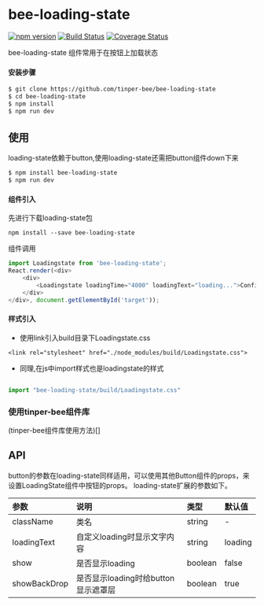 # bee-loading-state
[![npm version](https://img.shields.io/npm/v/bee-loading-state.svg)](https://www.npmjs.com/package/bee-loading-state)
[![Build Status](https://img.shields.io/travis/tinper-bee/bee-loading-state/master.svg)](https://travis-ci.org/tinper-bee/bee-loading-state)
[![Coverage Status](https://coveralls.io/repos/github/tinper-bee/bee-loading-state/badge.svg?branch=master)](https://coveralls.io/github/tinper-bee/bee-loading-state?branch=master)


bee-loading-state 组件常用于在按钮上加载状态

#### 安装步骤

```sh
$ git clone https://github.com/tinper-bee/bee-loading-state
$ cd bee-loading-state
$ npm install
$ npm run dev
```
## 使用

loading-state依赖于button,使用loading-state还需把button组件down下来
```sh
$ npm install bee-loading-state
$ npm run dev
```
#### 组件引入
先进行下载loading-state包
```
npm install --save bee-loading-state
```
组件调用
```js
import Loadingstate from 'bee-loading-state';
React.render(<div>
    <div>
        <Loadingstate loadingTime="4000" loadingText="loading...">Confirm</Loadingstate>
    </div>
</div>, document.getElementById('target'));
```
#### 样式引入
- 使用link引入build目录下Loadingstate.css
```
<link rel="stylesheet" href="./node_modules/build/Loadingstate.css">
```
- 同理,在js中import样式也是loadingstate的样式
```js

import "bee-loading-state/build/Loadingstate.css"
```

### 使用tinper-bee组件库
(tinper-bee组件库使用方法)[]




## API

button的参数在loading-state同样适用，可以使用其他Button组件的props，来设置LoadingState组件中按钮的props。
loading-state扩展的参数如下。


|参数|说明|类型|默认值|
|:--|:---|:--|:---|
|className|类名|string|-|
|loadingText|自定义loading时显示文字内容|string|loading|
|show|是否显示loading|boolean|false|
|showBackDrop|是否显示loading时给button显示遮罩层|boolean|true|


